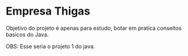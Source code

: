 # Empresa Thigas

Objetivo do projeto é apenas para estudo, botar em pratica conseitos basicos do Java.


OBS: Esse seria o projeto 1 do java.
